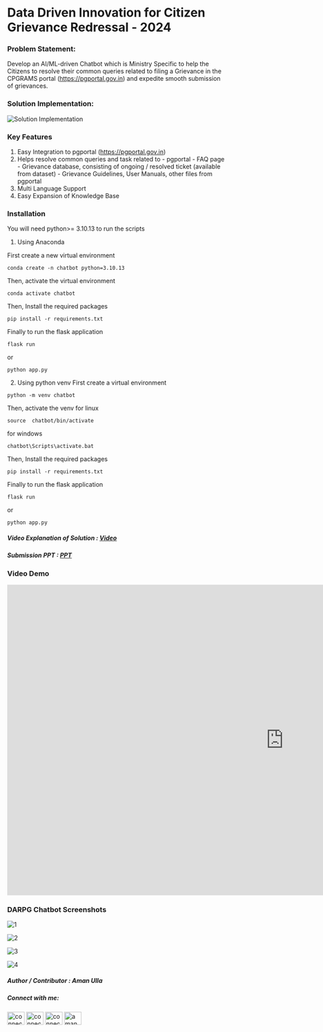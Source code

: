 # Data Driven Innovation for Citizen Grievance Redressal - 2024

  

### Problem Statement:

  

Develop an AI/ML-driven Chatbot which is Ministry Specific to help the Citizens to resolve their common queries related to filing a Grievance in the CPGRAMS portal (https://pgportal.gov.in) and expedite smooth submission of grievances.

  

### Solution Implementation:

![Solution Implementation](https://github.com/connectaman/DARPG-Hackathon/blob/main/submission/solution%20implementation.png?raw=true)

### Key Features

1. Easy Integration to pgportal (https://pgportal.gov.in)
2. Helps resolve common queries and task related to 
		- pgportal
		- FAQ page
		- Grievance database, consisting of ongoing / resolved ticket (available from dataset)
		- Grievance Guidelines, User Manuals, other files from pgportal
3. Multi Language Support
4. Easy Expansion of Knowledge Base

### Installation
You will need python>= 3.10.13 to run the scripts
1. Using Anaconda

First create a new virtual environment
```
conda create -n chatbot python=3.10.13
```
Then, activate the virtual environment
```
conda activate chatbot
```
Then, Install the required packages
```
pip install -r requirements.txt
```
Finally to run the flask application
```
flask run
```
or
```
python app.py
```

2. Using python venv
First create a virtual environment
```
python -m venv chatbot
```
Then, activate the venv
for linux
```
source  chatbot/bin/activate
```
for windows
```
chatbot\Scripts\activate.bat
```
Then, Install the required packages
```
pip install -r requirements.txt
```
Finally to run the flask application
```
flask run
```
or
```
python app.py
```


##### Video Explanation of Solution : [Video](https://github.com/connectaman/DARPG-Hackathon/blob/main/submission/Darpg%20Hackathon%20Video.mp4)

##### Submission PPT : [PPT](https://github.com/connectaman/DARPG-Hackathon/blob/main/submission/DARPG%20Hackathon%20Submission%20PPT.pdf)

### Video Demo

<iframe width="1280" height="720" src="https://www.youtube.com/embed/fes7HtuBFFM" title="DARPG Hackathon 2024" frameborder="0" allow="accelerometer; autoplay; clipboard-write; encrypted-media; gyroscope; picture-in-picture; web-share" allowfullscreen></iframe>



### DARPG Chatbot Screenshots

![1](https://github.com/connectaman/DARPG-Hackathon/blob/main/submission/screenshots/1.png?raw=true)

![2](https://github.com/connectaman/DARPG-Hackathon/blob/main/submission/screenshots/2.png?raw=true)

![3](https://github.com/connectaman/DARPG-Hackathon/blob/main/submission/screenshots/3.png?raw=true)

![4](https://github.com/connectaman/DARPG-Hackathon/blob/main/submission/screenshots/4.png?raw=true)


##### Author / Contributor :  Aman Ulla
<h5 align="left">Connect with me:</h5>
<p align="left">
<a href="https://connectaman.hashnode.dev/" target="blank"><img align="center" src="https://cdn.hashnode.com/res/hashnode/image/upload/v1611902473383/CDyAuTy75.png?auto=compress" alt="connectaman" height="30" width="40" /></a>
<a href="https://twitter.com/connectaman1" target="blank"><img align="center" src="https://raw.githubusercontent.com/rahuldkjain/github-profile-readme-generator/master/src/images/icons/Social/twitter.svg" alt="connectaman1" height="30" width="40" /></a>
<a href="https://linkedin.com/in/connectaman" target="blank"><img align="center" src="https://raw.githubusercontent.com/rahuldkjain/github-profile-readme-generator/master/src/images/icons/Social/linked-in-alt.svg" alt="connectaman" height="30" width="40" /></a>
<a href="https://www.youtube.com/c/aman ulla" target="blank"><img align="center" src="https://raw.githubusercontent.com/rahuldkjain/github-profile-readme-generator/master/src/images/icons/Social/youtube.svg" alt="aman ulla" height="30" width="40" /></a>
</p>
